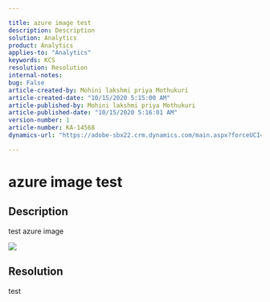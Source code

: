 ```yaml
---

title: azure image test  
description: Description  
solution: Analytics  
product: Analytics  
applies-to: "Analytics"  
keywords: KCS  
resolution: Resolution  
internal-notes:   
bug: False  
article-created-by: Mohini lakshmi priya Mothukuri  
article-created-date: "10/15/2020 5:15:00 AM"  
article-published-by: Mohini lakshmi priya Mothukuri  
article-published-date: "10/15/2020 5:16:01 AM"  
version-number: 1  
article-number: KA-14568  
dynamics-url: "https://adobe-sbx22.crm.dynamics.com/main.aspx?forceUCI=1&pagetype=entityrecord&etn=knowledgearticle&id=166abd5a-a50e-eb11-a813-000d3a102a06"

---
```


# azure image test

## Description

test azure image

![](/api/data/v9.0/msdyn_knowledgearticleimages%28bbf3927a-a50e-eb11-a813-000d3a102a06%29/msdyn_blobfile/$value)

## Resolution

test
